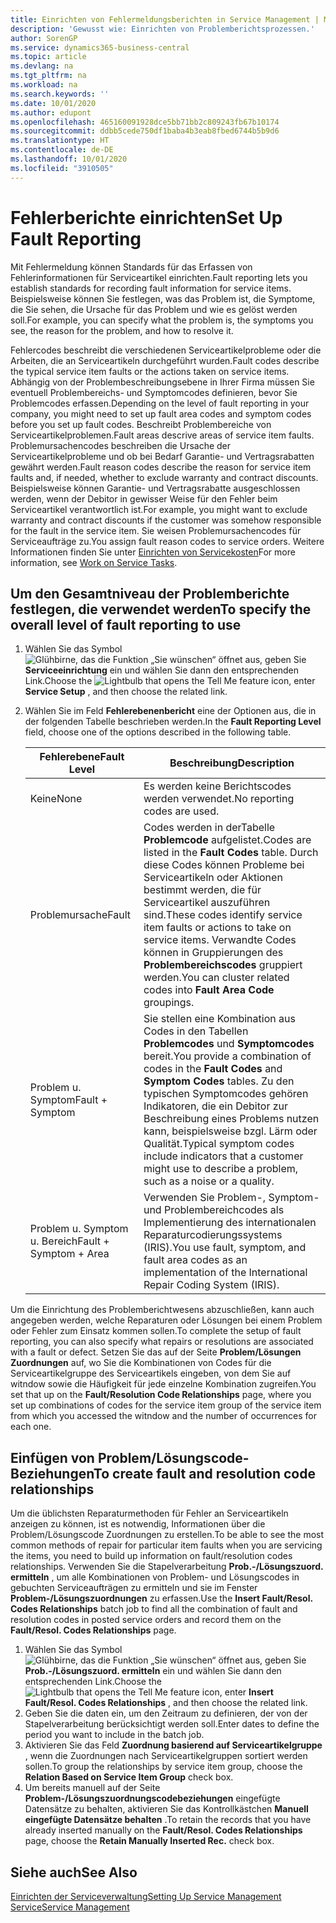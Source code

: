 ```yaml
---
title: Einrichten von Fehlermeldungsberichten in Service Management | Microsoft Docs
description: 'Gewusst wie: Einrichten von Problemberichtsprozessen.'
author: SorenGP
ms.service: dynamics365-business-central
ms.topic: article
ms.devlang: na
ms.tgt_pltfrm: na
ms.workload: na
ms.search.keywords: ''
ms.date: 10/01/2020
ms.author: edupont
ms.openlocfilehash: 465160091928dce5bb71bb2c809243fb67b10174
ms.sourcegitcommit: ddbb5cede750df1baba4b3eab8fbed6744b5b9d6
ms.translationtype: HT
ms.contentlocale: de-DE
ms.lasthandoff: 10/01/2020
ms.locfileid: "3910505"
---
```

# <a name="set-up-fault-reporting"></a><span data-ttu-id="f78be-103">Fehlerberichte einrichten</span><span class="sxs-lookup"><span data-stu-id="f78be-103">Set Up Fault Reporting</span></span>
<span data-ttu-id="f78be-104">Mit Fehlermeldung können Standards für das Erfassen von Fehlerinformationen für Serviceartikel einrichten.</span><span class="sxs-lookup"><span data-stu-id="f78be-104">Fault reporting lets you establish standards for recording fault information for service items.</span></span> <span data-ttu-id="f78be-105">Beispielsweise können Sie festlegen, was das Problem ist, die Symptome, die Sie sehen, die Ursache für das Problem und wie es gelöst werden soll.</span><span class="sxs-lookup"><span data-stu-id="f78be-105">For example, you can specify what the problem is, the symptoms you see, the reason for the problem, and how to resolve it.</span></span>  

<span data-ttu-id="f78be-106">Fehlercodes beschreibt die verschiedenen Serviceartikelprobleme oder die Arbeiten, die an Serviceartikeln durchgeführt wurden.</span><span class="sxs-lookup"><span data-stu-id="f78be-106">Fault codes describe the typical service item faults or the actions taken on service items.</span></span> <span data-ttu-id="f78be-107">Abhängig von der Problembeschreibungsebene in Ihrer Firma müssen Sie eventuell Problembereichs- und Symptomcodes definieren, bevor Sie Problemcodes erfassen.</span><span class="sxs-lookup"><span data-stu-id="f78be-107">Depending on the level of fault reporting in your company, you might need to set up fault area codes and symptom codes before you set up fault codes.</span></span> <span data-ttu-id="f78be-108">Beschreibt Problembereiche von Serviceartikelproblemen.</span><span class="sxs-lookup"><span data-stu-id="f78be-108">Fault areas descrive areas of service item faults.</span></span> <span data-ttu-id="f78be-109">Problemursachencodes beschreiben die Ursache der Serviceartikelprobleme und ob bei Bedarf Garantie- und Vertragsrabatten gewährt werden.</span><span class="sxs-lookup"><span data-stu-id="f78be-109">Fault reason codes describe the reason for service item faults and, if needed, whether to exclude warranty and contract discounts.</span></span> <span data-ttu-id="f78be-110">Beispielsweise können Garantie- und Vertragsrabatte ausgeschlossen werden, wenn der Debitor in gewisser Weise für den Fehler beim Serviceartikel verantwortlich ist.</span><span class="sxs-lookup"><span data-stu-id="f78be-110">For example, you might want to exclude warranty and contract discounts if the customer was somehow responsible for the fault in the service item.</span></span> <span data-ttu-id="f78be-111">Sie weisen Problemursachencodes für Serviceaufträge zu.</span><span class="sxs-lookup"><span data-stu-id="f78be-111">You assign fault reason codes to service orders.</span></span> <span data-ttu-id="f78be-112">Weitere Informationen finden Sie unter [Einrichten von Servicekosten](service-how-to-work-on-service-tasks.md)</span><span class="sxs-lookup"><span data-stu-id="f78be-112">For more information, see [Work on Service Tasks](service-how-to-work-on-service-tasks.md).</span></span>  

## <a name="to-specify-the-overall-level-of-fault-reporting-to-use"></a><span data-ttu-id="f78be-113">Um den Gesamtniveau der Problemberichte festlegen, die verwendet werden</span><span class="sxs-lookup"><span data-stu-id="f78be-113">To specify the overall level of fault reporting to use</span></span>
1. <span data-ttu-id="f78be-114">Wählen Sie das Symbol ![Glühbirne, das die Funktion „Sie wünschen“ öffnet](media/ui-search/search_small.png "Was möchten Sie tun?") aus, geben Sie **Serviceeinrichtung** ein und wählen Sie dann den entsprechenden Link.</span><span class="sxs-lookup"><span data-stu-id="f78be-114">Choose the ![Lightbulb that opens the Tell Me feature](media/ui-search/search_small.png "Tell me what you want to do") icon, enter **Service Setup** , and then choose the related link.</span></span>
2. <span data-ttu-id="f78be-115">Wählen Sie im Feld **Fehlerebenenbericht** eine der Optionen aus, die in der folgenden Tabelle beschrieben werden.</span><span class="sxs-lookup"><span data-stu-id="f78be-115">In the **Fault Reporting Level** field, choose one of the options described in the following table.</span></span>  

    |<span data-ttu-id="f78be-116">**Fehlerebene**</span><span class="sxs-lookup"><span data-stu-id="f78be-116">**Fault Level**</span></span>|<span data-ttu-id="f78be-117">**Beschreibung**</span><span class="sxs-lookup"><span data-stu-id="f78be-117">**Description**</span></span>|  
    |------------|-------------|  
    |<span data-ttu-id="f78be-118">Keine</span><span class="sxs-lookup"><span data-stu-id="f78be-118">None</span></span> | <span data-ttu-id="f78be-119">Es werden keine Berichtscodes werden verwendet.</span><span class="sxs-lookup"><span data-stu-id="f78be-119">No reporting codes are used.</span></span>|  
    |<span data-ttu-id="f78be-120">Problemursache</span><span class="sxs-lookup"><span data-stu-id="f78be-120">Fault</span></span> | <span data-ttu-id="f78be-121">Codes werden in derTabelle **Problemcode** aufgelistet.</span><span class="sxs-lookup"><span data-stu-id="f78be-121">Codes are listed in the **Fault Codes** table.</span></span> <span data-ttu-id="f78be-122">Durch diese Codes können Probleme bei Serviceartikeln oder Aktionen bestimmt werden, die für Serviceartikel auszuführen sind.</span><span class="sxs-lookup"><span data-stu-id="f78be-122">These codes identify service item faults or actions to take on service items.</span></span> <span data-ttu-id="f78be-123">Verwandte Codes können in Gruppierungen des **Problembereichscodes** gruppiert werden.</span><span class="sxs-lookup"><span data-stu-id="f78be-123">You can cluster related codes into **Fault Area Code** groupings.</span></span>|  
    |<span data-ttu-id="f78be-124">Problem u. Symptom</span><span class="sxs-lookup"><span data-stu-id="f78be-124">Fault + Symptom</span></span> | <span data-ttu-id="f78be-125">Sie stellen eine Kombination aus Codes in den Tabellen **Problemcodes** und **Symptomcodes** bereit.</span><span class="sxs-lookup"><span data-stu-id="f78be-125">You provide a combination of codes in the **Fault Codes** and **Symptom Codes** tables.</span></span> <span data-ttu-id="f78be-126">Zu den typischen Symptomcodes gehören Indikatoren, die ein Debitor zur Beschreibung eines Problems nutzen kann, beispielsweise bzgl. Lärm oder Qualität.</span><span class="sxs-lookup"><span data-stu-id="f78be-126">Typical symptom codes include indicators that a customer might use to describe a problem, such as a noise or a quality.</span></span>|  
    |<span data-ttu-id="f78be-127">Problem u. Symptom u. Bereich</span><span class="sxs-lookup"><span data-stu-id="f78be-127">Fault + Symptom + Area</span></span> | <span data-ttu-id="f78be-128">Verwenden Sie Problem-, Symptom- und Problembereichcodes als Implementierung des internationalen Reparaturcodierungssystems (IRIS).</span><span class="sxs-lookup"><span data-stu-id="f78be-128">You use fault, symptom, and fault area codes as an implementation of the International Repair Coding System (IRIS).</span></span>|  

<span data-ttu-id="f78be-129">Um die Einrichtung des Problemberichtwesens abzuschließen, kann auch angegeben werden, welche Reparaturen oder Lösungen bei einem Problem oder Fehler zum Einsatz kommen sollen.</span><span class="sxs-lookup"><span data-stu-id="f78be-129">To complete the setup of fault reporting, you can also specify what repairs or resolutions are associated with a fault or defect.</span></span> <span data-ttu-id="f78be-130">Setzen Sie das auf der Seite **Problem/Lösungen Zuordnungen** auf, wo Sie die Kombinationen von Codes für die Serviceartikelgruppe des Serviceartikels eingeben, von dem Sie auf witndow sowie die Häufigkeit für jede einzelne Kombination zugreifen.</span><span class="sxs-lookup"><span data-stu-id="f78be-130">You set that up on the **Fault/Resolution Code Relationships** page, where you set up combinations of codes for the service item group of the service item from which you accessed the witndow and the number of occurrences for each one.</span></span>

## <a name="to-create-fault-and-resolution-code-relationships"></a><span data-ttu-id="f78be-131">Einfügen von Problem/Lösungscode-Beziehungen</span><span class="sxs-lookup"><span data-stu-id="f78be-131">To create fault and resolution code relationships</span></span>
<!--this needs to go in a working with topic-->
<span data-ttu-id="f78be-132">Um die üblichsten Reparaturmethoden für Fehler an Serviceartikeln anzeigen zu können, ist es notwendig, Informationen über die Problem/Lösungscode Zuordnungen zu erstellen.</span><span class="sxs-lookup"><span data-stu-id="f78be-132">To be able to see the most common methods of repair for particular item faults when you are servicing the items, you need to build up information on fault/resolution codes relationships.</span></span> <span data-ttu-id="f78be-133">Verwenden Sie die Stapelverarbeitung **Prob.-/Lösungszuord. ermitteln** , um alle Kombinationen von Problem- und Lösungscodes in gebuchten Serviceaufträgen zu ermitteln und sie im Fenster **Problem-/Lösungszuordnungen** zu erfassen.</span><span class="sxs-lookup"><span data-stu-id="f78be-133">Use the **Insert Fault/Resol. Codes Relationships** batch job to find all the combination of fault and resolution codes in posted service orders and record them on the **Fault/Resol. Codes Relationships** page.</span></span>

1. <span data-ttu-id="f78be-134">Wählen Sie das Symbol ![Glühbirne, das die Funktion „Sie wünschen“ öffnet](media/ui-search/search_small.png "Was möchten Sie tun?") aus, geben Sie **Prob.-/Lösungszuord. ermitteln** ein und wählen Sie dann den entsprechenden Link.</span><span class="sxs-lookup"><span data-stu-id="f78be-134">Choose the ![Lightbulb that opens the Tell Me feature](media/ui-search/search_small.png "Tell me what you want to do") icon, enter **Insert Fault/Resol. Codes Relationships** , and then choose the related link.</span></span>  
2. <span data-ttu-id="f78be-135">Geben Sie die daten ein, um den Zeitraum zu definieren, der von der Stapelverarbeitung berücksichtigt werden soll.</span><span class="sxs-lookup"><span data-stu-id="f78be-135">Enter dates to define the period you want to include in the batch job.</span></span>  
3. <span data-ttu-id="f78be-136">Aktivieren Sie das Feld **Zuordnung basierend auf Serviceartikelgruppe** , wenn die Zuordnungen nach Serviceartikelgruppen sortiert werden sollen.</span><span class="sxs-lookup"><span data-stu-id="f78be-136">To group the relationships by service item group, choose the **Relation Based on Service Item Group** check box.</span></span>  
4. <span data-ttu-id="f78be-137">Um bereits manuell auf der Seite **Problem-/Lösungszuordnungscodebeziehungen** eingefügte Datensätze zu behalten, aktivieren Sie das Kontrollkästchen **Manuell eingefügte Datensätze behalten** .</span><span class="sxs-lookup"><span data-stu-id="f78be-137">To retain the records that you have already inserted manually on the **Fault/Resol. Codes Relationships** page, choose the **Retain Manually Inserted Rec.** check box.</span></span>  

## <a name="see-also"></a><span data-ttu-id="f78be-138">Siehe auch</span><span class="sxs-lookup"><span data-stu-id="f78be-138">See Also</span></span>
[<span data-ttu-id="f78be-139">Einrichten der Serviceverwaltung</span><span class="sxs-lookup"><span data-stu-id="f78be-139">Setting Up Service Management</span></span>](service-setup-service.md)  
[<span data-ttu-id="f78be-140">Service</span><span class="sxs-lookup"><span data-stu-id="f78be-140">Service Management</span></span>](service-service.md)  
